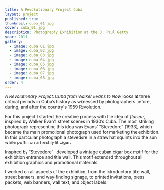 ```yaml
---
title: A Revolutionary Project Cuba
layout: project
published: true
thumbnail: cuba_01.jpg
cover: cuba_01.jpg
description: Photography Exhibition at the J. Paul Getty
year: 2011
gallery: 
  - image: cuba_01.jpg
  - image: cuba_02.jpg
  - image: cuba_03.jpg
  - image: cuba_04.jpg
  - image: cuba_05.jpg
  - image: cuba_06.jpg
  - image: cuba_07.jpg
  - image: cuba_08.jpg
order: 4
---
```

_A Revolutionary Project: Cuba from Walker Evans to Now_ looks at three critical periods in Cuba’s history as witnessed by photographers before, during, and after the country's 1959 Revolution.

For this project I started the creative process with the idea of _flaneur_, inspired by Walker Evan’s street scenes in 1930’s Cuba. The most striking photograph representing this idea was Evans’ “Stevedore” (1933), which became the main promotional photograph used for marketing the exhibition. In this particular photograph a stevedore in a straw hat squints into the sun while puffin on a freshly lit cigar. 

Inspired by “Stevedore” I developed a vintage cuban cigar box motif for the exhibition entrance and title wall. This motif extended throughout all exhibition graphics and promotional materials. 

I worked on all aspects of the exhibition, from the introductory title wall, street banners, and way-finding signage, to printed invitations, press packets, web banners, wall text, and object labels. 